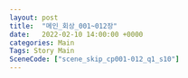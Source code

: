 ```yaml
---
layout: post
title:  "메인_회상_001~012장"
date:   2022-02-10 14:00:00 +0000
categories: Main
Tags: Story Main
SceneCode: ["scene_skip_cp001-012_q1_s10"]
---
```

